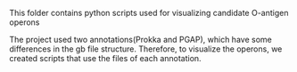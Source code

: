 This folder contains python scripts used for visualizing candidate O-antigen operons 

The project used two annotations(Prokka and PGAP), which have some differences in the gb file structure. Therefore, to visualize the operons, we created scripts that use the files of each annotation.
